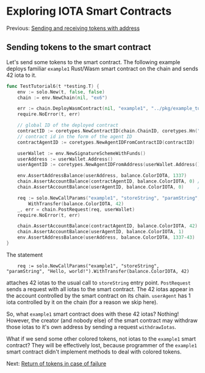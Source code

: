 # Exploring IOTA Smart Contracts

Previous: [Sending and receiving tokens with address](08.md)   

## Sending tokens to the smart contract
Let's send some tokens to the smart contract. The following example deploys familiar `example1` 
Rust/Wasm smart contract on the chain and sends 42 iota to it.

```go
func TestTutorial6(t *testing.T) {
	env := solo.New(t, false, false)
	chain := env.NewChain(nil, "ex6")

	err := chain.DeployWasmContract(nil, "example1", "../pkg/example_tutorial_bg.wasm")
	require.NoError(t, err)

	// global ID of the deployed contract
	contractID := coretypes.NewContractID(chain.ChainID, coretypes.Hn("example1"))
	// contract id in the form of the agent ID
	contractAgentID := coretypes.NewAgentIDFromContractID(contractID)

	userWallet := env.NewSignatureSchemeWithFunds()
	userAddress := userWallet.Address()
	userAgentID := coretypes.NewAgentIDFromAddress(userWallet.Address())

	env.AssertAddressBalance(userAddress, balance.ColorIOTA, 1337)
	chain.AssertAccountBalance(contractAgentID, balance.ColorIOTA, 0) // empty on-chain
	chain.AssertAccountBalance(userAgentID, balance.ColorIOTA, 0)     // empty on-chain

	req := solo.NewCallParams("example1", "storeString", "paramString", "Hello, world!").
		WithTransfer(balance.ColorIOTA, 42)
	_, err = chain.PostRequest(req, userWallet)
	require.NoError(t, err)

	chain.AssertAccountBalance(contractAgentID, balance.ColorIOTA, 42)
	chain.AssertAccountBalance(userAgentID, balance.ColorIOTA, 1)
	env.AssertAddressBalance(userAddress, balance.ColorIOTA, 1337-43)
}
```
The statement
```
	req := solo.NewCallParams("example1", "storeString", "paramString", "Hello, world!").WithTransfer(balance.ColorIOTA, 42)
```
attaches 42 iotas to the usual call to `storeString` entry point. 
`PostRequest` sends a request with all iotas to the smart contract. 
The 42 iotas appear in the account controlled by the smart contract on its chain.
`userAgent` has 1 iota controlled by it on the chain (for a reason we skip here). 

So, what `example1` smart contract does with these 42 iotas? Nothing! However, the creator (and nobody else) 
of the smart contract may withdraw those iotas to it's own address by sending a request `withdrawIotas`.

What if we send some other colored tokens, not iotas to the `example1` smart contract? 
They will be effectively lost, because programmer of the `example1` smart contract didn't implement methods 
to deal with colored tokens. 

Next: [Return of tokens in case of failure](10.md)

  